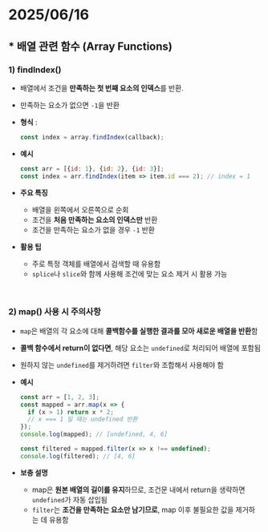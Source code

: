
# 2025/06/16

## * 배열 관련 함수 (Array Functions)

### 1) findIndex()

- 배열에서 조건을 **만족하는 첫 번째 요소의 인덱스**를 반환.  
- 만족하는 요소가 없으면 `-1`을 반환  
- **형식** :  
  ```javascript
  const index = array.findIndex(callback);
  ```

- **예시**
  ```javascript
  const arr = [{id: 1}, {id: 2}, {id: 3}];
  const index = arr.findIndex(item => item.id === 2); // index = 1
  ```

- **주요 특징**
  - 배열을 왼쪽에서 오른쪽으로 순회  
  - 조건을 **처음 만족하는 요소의 인덱스만** 반환  
  - 조건을 만족하는 요소가 없을 경우 `-1` 반환  

- **활용 팁**
  - 주로 특정 객체를 배열에서 검색할 때 유용함  
  - `splice`나 `slice`와 함께 사용해 조건에 맞는 요소 제거 시 활용 가능

<br>

### 2) map() 사용 시 주의사항

- `map`은 배열의 각 요소에 대해 **콜백함수를 실행한 결과를 모아 새로운 배열을 반환**함  
- **콜백 함수에서 return이 없다면**, 해당 요소는 `undefined`로 처리되어 배열에 포함됨  
- 원하지 않는 `undefined`를 제거하려면 `filter`와 조합해서 사용해야 함  

- **예시**
  ```javascript
  const arr = [1, 2, 3];
  const mapped = arr.map(x => {
    if (x > 1) return x * 2;
    // x === 1 일 때는 undefined 반환
  });
  console.log(mapped); // [undefined, 4, 6]

  const filtered = mapped.filter(x => x !== undefined);
  console.log(filtered); // [4, 6]
  ```

- **보충 설명**
  - map은 **원본 배열의 길이를 유지**하므로, 조건문 내에서 return을 생략하면 `undefined`가 자동 삽입됨  
  - `filter`는 **조건을 만족하는 요소만 남기므로**, map 이후 불필요한 값을 제거하는 데 유용함
